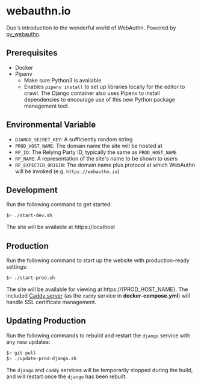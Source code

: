 # webauthn.io

Duo's introduction to the wonderful world of WebAuthn. Powered by [py_webauthn](https://github.com/duo-labs/py_webauthn).

## Prerequisites

- Docker
- Pipenv
  - Make sure Python3 is available
  - Enables `pipenv install` to set up libraries locally for the editor to crawl. The Django container also uses Pipenv to install dependencies to encourage use of this new Python package management tool.

## Environmental Variable

- `DJANGO_SECRET_KEY`: A sufficiently random string
- `PROD_HOST_NAME`: The domain name the site will be hosted at
- `RP_ID`: The Relying Party ID, typically the same as `PROD_HOST_NAME`
- `RP_NAME`: A representation of the site's name to be shown to users
- `RP_EXPECTED_ORIGIN`: The domain name plus protocol at which WebAuthn will be invoked (e.g. `https://webauthn.io`)

## Development

Run the following command to get started:

```sh
$> ./start-dev.sh
```

The site will be available at https://localhost

## Production

Run the following command to start up the website with production-ready settings:

```sh
$> ./start-prod.sh
```

The site will be available for viewing at https://{PROD_HOST_NAME}. The included [Caddy server](https://caddyserver.com/) (as the `caddy` service in **docker-compose.yml**) will handle SSL certificate management.

## Updating Production

Run the following commands to rebuild and restart the `django` service with any new updates:

```sh
$> git pull
$> ./update-prod-django.sh
```

The `django` and `caddy` services will be temporarily stopped during the build, and will restart once the `django` has been rebuilt.
